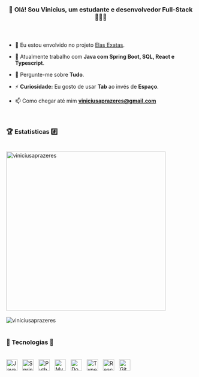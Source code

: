 <!-- ### <div align="center"> 🚀 Hello! I'm Vinicius, a full-stack student and developer 👨🏽‍💻 </div> <br/> <br/>

 - 🔭 I’m currently working on [Elas Exatas](https://github.com/ElasExatas/Elas_Exatas).

- 🧠 I’m currently learning **Spring Boot with Java, Python, SQL, React and Typescript**.

- 💬 Ask me about **everything**.

- ⚡ Fun fact: I use tabs over spaces.

- 📫 How to reach me **viniciusaprazeres@gmail.com** <br/> <br/> <br/> -->



 ### <div align="center"> 🚀 Olá! Sou Vinicius, um estudante e desenvolvedor Full-Stack 👨🏽‍💻 </div> <br/> <br/>


- 🔭 Eu estou envolvido no projeto [Elas Exatas](https://github.com/ElasExatas/Elas_Exatas).

- 🧠 Atualmente trabalho com **Java com Spring Boot, SQL, React e Typescript**.

- 💬 Pergunte-me sobre **Tudo**.

- ⚡ **Curiosidade:** Eu gosto de usar **Tab** ao invés de **Espaço**.

- 📫 Como chegar até mim **viniciusaprazeres@gmail.com** <br/> <br/> <br/>


### 🏆 Estatisticas #️⃣ <br/> <br/>

<div>
<img width="425px" src="https://github-readme-stats.vercel.app/api?username=viniciusaprazeres&theme=tokyonight&border_color=5900ff&count_private=true&show_icons=true&layout=compact&hide_title=true&locale=en" alt="viniciusaprazeres" />
</div>

<br/>

<div>
<img src="https://github-readme-stats.vercel.app/api/top-langs?username=viniciusaprazeres&theme=tokyonight&border_color=5900ff&count_private=true&show_icons=true&locale=en&layout=compact&hide_title=true" alt="viniciusaprazeres" /></div>

<br/>

### 🧰 Tecnologias 🦾 <br/> <br/>

<img align="left" alt="Java" width="30px" style="padding-right:10px;" src="https://cdn.jsdelivr.net/gh/devicons/devicon/icons/java/java-original.svg"/>
<img align="left" alt="SpringBoot" width="30px" style="padding-right:10px;" src="https://cdn.jsdelivr.net/gh/devicons/devicon/icons/spring/spring-original.svg"/>
<img align="left" alt="Python" width="30px" style="padding-right:10px;" src="https://cdn.jsdelivr.net/gh/devicons/devicon/icons/python/python-original.svg"/>
<img align="left" alt="MySQL" width="30px" style="padding-right:10px;" src="https://cdn.jsdelivr.net/gh/devicons/devicon/icons/mysql/mysql-original.svg"/>
<img align="left" alt="Docker" width="30px" style="padding-right:10px;" src="https://cdn.jsdelivr.net/gh/devicons/devicon/icons/docker/docker-plain.svg"/>
<img align="left" alt="TypeScript" width="30px" style="padding-right:10px;" src="https://cdn.jsdelivr.net/gh/devicons/devicon/icons/typescript/typescript-plain.svg"/>
<img align="left" alt="React" width="30px" style="padding-right:10px;" src="https://cdn.jsdelivr.net/gh/devicons/devicon/icons/react/react-original.svg"/>
<img align="left" alt="Git" width="30px" style="padding-right:10px;" src="https://cdn.jsdelivr.net/gh/devicons/devicon/icons/git/git-original.svg"/>
<br/> <br/> <br/>



<!-- ### 🔔 Contact 📣 <br/> <br/>-->
